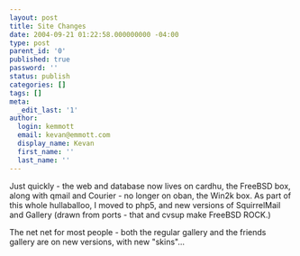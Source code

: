 ```yaml
---
layout: post
title: Site Changes
date: 2004-09-21 01:22:58.000000000 -04:00
type: post
parent_id: '0'
published: true
password: ''
status: publish
categories: []
tags: []
meta:
  _edit_last: '1'
author:
  login: kemmott
  email: kevan@emmott.com
  display_name: Kevan
  first_name: ''
  last_name: ''
---
```

<p>Just quickly - the web and database now lives on cardhu, the FreeBSD box, along with qmail and Courier - no longer on oban, the Win2k box. As part of this whole hullaballoo, I moved to php5, and new versions of SquirrelMail and Gallery (drawn from ports - that and cvsup make FreeBSD ROCK.)</p>
<p>The net net for most people - both the regular gallery and the friends gallery are on new versions, with new "skins"...</p>

